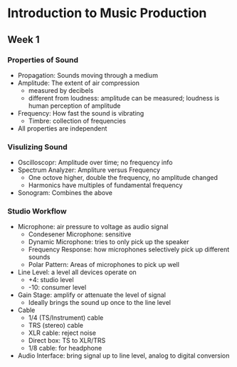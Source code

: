# Introduction to Music Production

## Week 1

### Properties of Sound
- Propagation: Sounds moving through a medium
- Amplitude: The extent of air compression
	- measured by decibels
	- different from loudness: amplitude can be measured; loudness is human perception of amplitude
- Frequency: How fast the sound is vibrating
	- Timbre: collection of frequencies
- All properties are independent

### Visulizing Sound
- Oscilloscopr: Amplitude over time; no frequency info
- Spectrum Analyzer: Ampliture versus Frequency
	- One octove higher, double the frequency, no amplitude changed
	- Harmonics have multiples of fundamental frequency
- Sonogram: Combines the above

### Studio Workflow
- Microphone: air pressure to voltage as audio signal
	- Condesener Microphone: sensitive
	- Dynamic Microphone: tries to only pick up the speaker
	- Frequency Response: how microphones selectively pick up different sounds
	- Polar Pattern: Areas of microphones to pick up well
- Line Level: a level all devices operate on
	- +4: studio level
	- -10: consumer level
- Gain Stage: amplify or attenuate the level of signal
	- Ideally brings the sound up once to the line level
- Cable
	- 1/4 (TS/Instrument) cable
	- TRS (stereo) cable
	- XLR cable: reject noise
	- Direct box: TS to XLR/TRS
	- 1/8 cable: for headphone
- Audio Interface: bring signal up to line level, analog to digital conversion